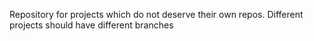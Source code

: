 Repository for projects which do not deserve their own repos. Different projects should have different branches
